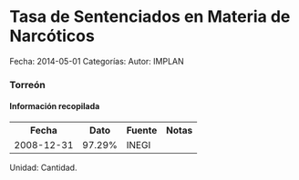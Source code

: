 Tasa de Sentenciados en Materia de Narcóticos
=====

Fecha: 2014-05-01
Categorías: 
Autor: IMPLAN

### Torreón

#### Información recopilada

<table class="table table-hover table-bordered">
  <tr><th>Fecha</th><th>Dato</th><th>Fuente</th><th>Notas</th></tr>
  <tr><td>2008-12-31</td><td>97.29%</td><td>INEGI</td><td></td></tr>
</table>

Unidad: Cantidad.
